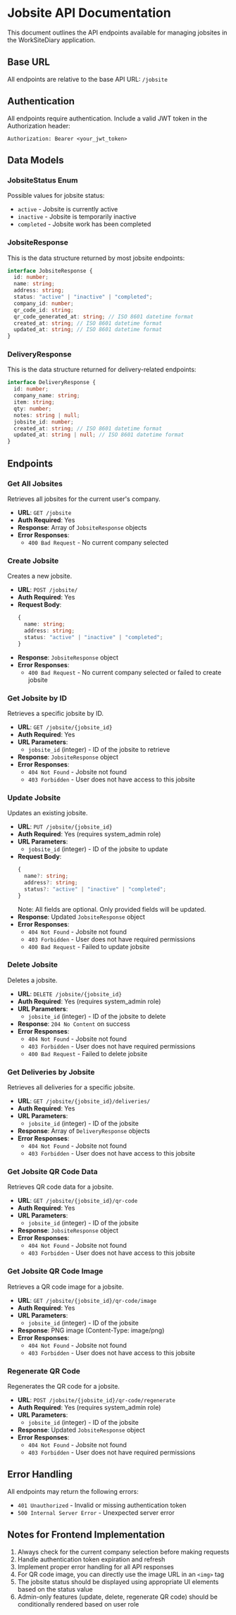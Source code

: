# Jobsite API Documentation

This document outlines the API endpoints available for managing jobsites in the WorkSiteDiary application.

## Base URL

All endpoints are relative to the base API URL: `/jobsite`

## Authentication

All endpoints require authentication. Include a valid JWT token in the Authorization header:

```
Authorization: Bearer <your_jwt_token>
```

## Data Models

### JobsiteStatus Enum

Possible values for jobsite status:
- `active` - Jobsite is currently active
- `inactive` - Jobsite is temporarily inactive
- `completed` - Jobsite work has been completed

### JobsiteResponse

This is the data structure returned by most jobsite endpoints:

```typescript
interface JobsiteResponse {
  id: number;
  name: string;
  address: string;
  status: "active" | "inactive" | "completed";
  company_id: number;
  qr_code_id: string;
  qr_code_generated_at: string; // ISO 8601 datetime format
  created_at: string; // ISO 8601 datetime format
  updated_at: string; // ISO 8601 datetime format
}
```

### DeliveryResponse

This is the data structure returned for delivery-related endpoints:

```typescript
interface DeliveryResponse {
  id: number;
  company_name: string;
  item: string;
  qty: number;
  notes: string | null;
  jobsite_id: number;
  created_at: string; // ISO 8601 datetime format
  updated_at: string | null; // ISO 8601 datetime format
}
```

## Endpoints

### Get All Jobsites

Retrieves all jobsites for the current user's company.

- **URL**: `GET /jobsite`
- **Auth Required**: Yes
- **Response**: Array of `JobsiteResponse` objects
- **Error Responses**:
  - `400 Bad Request` - No current company selected

### Create Jobsite

Creates a new jobsite.

- **URL**: `POST /jobsite/`
- **Auth Required**: Yes
- **Request Body**:
  ```typescript
  {
    name: string;
    address: string;
    status: "active" | "inactive" | "completed";
  }
  ```
- **Response**: `JobsiteResponse` object
- **Error Responses**:
  - `400 Bad Request` - No current company selected or failed to create jobsite

### Get Jobsite by ID

Retrieves a specific jobsite by ID.

- **URL**: `GET /jobsite/{jobsite_id}`
- **Auth Required**: Yes
- **URL Parameters**:
  - `jobsite_id` (integer) - ID of the jobsite to retrieve
- **Response**: `JobsiteResponse` object
- **Error Responses**:
  - `404 Not Found` - Jobsite not found
  - `403 Forbidden` - User does not have access to this jobsite

### Update Jobsite

Updates an existing jobsite.

- **URL**: `PUT /jobsite/{jobsite_id}`
- **Auth Required**: Yes (requires system_admin role)
- **URL Parameters**:
  - `jobsite_id` (integer) - ID of the jobsite to update
- **Request Body**:
  ```typescript
  {
    name?: string;
    address?: string;
    status?: "active" | "inactive" | "completed";
  }
  ```
  Note: All fields are optional. Only provided fields will be updated.
- **Response**: Updated `JobsiteResponse` object
- **Error Responses**:
  - `404 Not Found` - Jobsite not found
  - `403 Forbidden` - User does not have required permissions
  - `400 Bad Request` - Failed to update jobsite

### Delete Jobsite

Deletes a jobsite.

- **URL**: `DELETE /jobsite/{jobsite_id}`
- **Auth Required**: Yes (requires system_admin role)
- **URL Parameters**:
  - `jobsite_id` (integer) - ID of the jobsite to delete
- **Response**: `204 No Content` on success
- **Error Responses**:
  - `404 Not Found` - Jobsite not found
  - `403 Forbidden` - User does not have required permissions
  - `400 Bad Request` - Failed to delete jobsite

### Get Deliveries by Jobsite

Retrieves all deliveries for a specific jobsite.

- **URL**: `GET /jobsite/{jobsite_id}/deliveries/`
- **Auth Required**: Yes
- **URL Parameters**:
  - `jobsite_id` (integer) - ID of the jobsite
- **Response**: Array of `DeliveryResponse` objects
- **Error Responses**:
  - `404 Not Found` - Jobsite not found
  - `403 Forbidden` - User does not have access to this jobsite

### Get Jobsite QR Code Data

Retrieves QR code data for a jobsite.

- **URL**: `GET /jobsite/{jobsite_id}/qr-code`
- **Auth Required**: Yes
- **URL Parameters**:
  - `jobsite_id` (integer) - ID of the jobsite
- **Response**: `JobsiteResponse` object
- **Error Responses**:
  - `404 Not Found` - Jobsite not found
  - `403 Forbidden` - User does not have access to this jobsite

### Get Jobsite QR Code Image

Retrieves a QR code image for a jobsite.

- **URL**: `GET /jobsite/{jobsite_id}/qr-code/image`
- **Auth Required**: Yes
- **URL Parameters**:
  - `jobsite_id` (integer) - ID of the jobsite
- **Response**: PNG image (Content-Type: image/png)
- **Error Responses**:
  - `404 Not Found` - Jobsite not found
  - `403 Forbidden` - User does not have access to this jobsite

### Regenerate QR Code

Regenerates the QR code for a jobsite.

- **URL**: `POST /jobsite/{jobsite_id}/qr-code/regenerate`
- **Auth Required**: Yes (requires system_admin role)
- **URL Parameters**:
  - `jobsite_id` (integer) - ID of the jobsite
- **Response**: Updated `JobsiteResponse` object
- **Error Responses**:
  - `404 Not Found` - Jobsite not found
  - `403 Forbidden` - User does not have required permissions

## Error Handling

All endpoints may return the following errors:
- `401 Unauthorized` - Invalid or missing authentication token
- `500 Internal Server Error` - Unexpected server error

## Notes for Frontend Implementation

1. Always check for the current company selection before making requests
2. Handle authentication token expiration and refresh
3. Implement proper error handling for all API responses
4. For QR code image, you can directly use the image URL in an `<img>` tag
5. The jobsite status should be displayed using appropriate UI elements based on the status value
6. Admin-only features (update, delete, regenerate QR code) should be conditionally rendered based on user role 